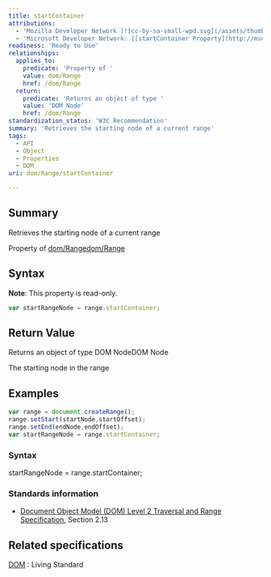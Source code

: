 ```yaml
---
title: startContainer
attributions:
  - 'Mozilla Developer Network [![cc-by-sa-small-wpd.svg](/assets/thumb/8/8c/cc-by-sa-small-wpd.svg/120px-cc-by-sa-small-wpd.svg.png)](http://creativecommons.org/licenses/by-sa/3.0/us/): [[Range.startContainer](https://developer.mozilla.org/en-US/docs/Web/API/Range.startContainer) Article]'
  - 'Microsoft Developer Network: [[startContainer Property](http://msdn.microsoft.com/en-us/library/ie/ff974929(v=vs.85).aspx) Article]'
readiness: 'Ready to Use'
relationships:
  applies_to:
    predicate: 'Property of '
    value: dom/Range
    href: /dom/Range
  return:
    predicate: 'Returns an object of type '
    value: 'DOM Node'
    href: /dom/Range
standardization_status: 'W3C Recommendation'
summary: 'Retrieves the starting node of a current range'
tags:
  - API
  - Object
  - Properties
  - DOM
uri: dom/Range/startContainer

---
```

## <span>Summary</span>

Retrieves the starting node of a current range

Property of [dom/Range](/dom/Range)[dom/Range](/dom/Range)

## <span>Syntax</span>

**Note**: This property is read-only.

``` js
var startRangeNode = range.startContainer;
```

## <span>Return Value</span>

Returns an object of type DOM NodeDOM Node

The starting node in the range

## <span>Examples</span>

``` js
var range = document.createRange();
range.setStart(startNode,startOffset);
range.setEnd(endNode,endOffset);
var startRangeNode = range.startContainer;
```

### <span>Syntax</span>

startRangeNode = range.startContainer;

### <span>Standards information</span>

-   [Document Object Model (DOM) Level 2 Traversal and Range Specification](http://go.microsoft.com/fwlink/p/?linkid=182712), Section 2.13

## <span>Related specifications</span>

[DOM](http://dom.spec.whatwg.org/#dom-range-startcontainer)
:   Living Standard
